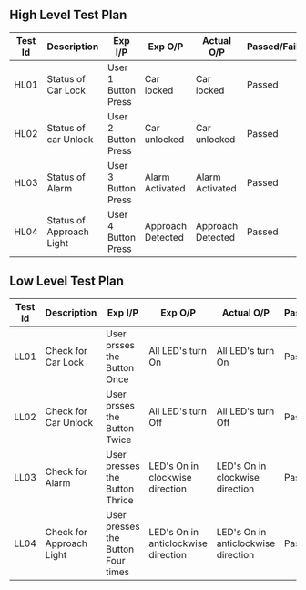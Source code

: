 ## High Level Test Plan
| Test Id | Description | Exp I/P | Exp O/P | Actual O/P | Passed/Failed |
|---------|-------------|---------|---------|------------|---------------|
| HL01 | Status of Car Lock | User 1 Button Press | Car locked | Car locked | Passed |
| HL02 | Status of car Unlock | User 2 Button Press | Car unlocked | Car unlocked | Passed |
| HL03 | Status of Alarm | User 3 Button Press | Alarm Activated | Alarm Activated | Passed |
| HL04 | Status of Approach Light | User 4 Button Press | Approach Detected | Approach Detected | Passed |
## Low Level Test Plan
| Test Id | Description | Exp I/P | Exp O/P | Actual O/P | Passed/Failed |
|---------|-------------|---------|---------|------------|---------------|
| LL01 | Check for Car Lock | User prsses the Button Once | All LED's turn On | All LED's turn On | Passed |
| LL02 | Check for Car Unlock | User prsses the Button Twice | All LED's turn Off | All LED's turn Off | Passed |
| LL03 | Check for Alarm | User presses the Button Thrice | LED's On in clockwise direction | LED's On in clockwise direction | Passed |
| LL04 | Check for Approach Light | User presses the Button Four times | LED's On in anticlockwise direction | LED's On in anticlockwise direction | Passed | 
